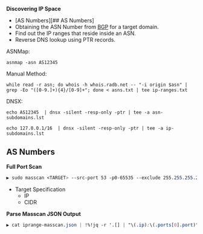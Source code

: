 **Discovering IP Space**
- [AS Numbers][## AS Numbers]
- Obtaining the ASN Number from [BGP](https://bgp.he.net/) for a target domain.
- Find out the IP ranges that reside inside an ASN.
- Reverse DNS lookup using PTR records.

ASNMap:
```Shell
asnmap -asn AS12345
```
Manual Method:
```Shell
while read -r asn; do whois -h whois.radb.net -- "-i origin $asn" | grep -Eo "([0-9.]+){4}/[0-9]+"; done < asns.txt | tee ip-ranges.txt
```

DNSX:
```Shell
echo AS12345  | dnsx -silent -resp-only -ptr | tee -a asn-subdomains.lst
```

```
echo 127.0.0.1/16  | dnsx -silent -resp-only -ptr | tee -a ip-subdomains.lst
```
## AS Numbers

**Full Port Scan**
```CSS
▶ sudo masscan <TARGET> --src-port 53 -p0-65535 --exclude 255.255.255.255 --rate 5000 --output-format json --output-filename iprange-masscan.json
```
  - Target Specification
    - IP
    - CIDR

**Parse Masscan JSON Output**
```CSS
▶ cat iprange-masscan.json | !%!jq -r '.[] | "\(.ip):\(.ports[0].port)"':write ip-ports.txt
```

